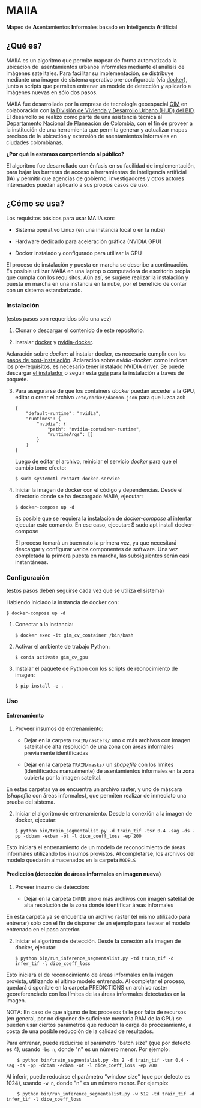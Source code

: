 # MAIIA

**M**apeo de **A**sentamientos **I**nformales basado en **I**nteligencia **A**rtificial

## **¿Qué es?**

MAIIA es un algoritmo que permite mapear de forma automatizada la ubicación de  asentamientos urbanos informales mediante el análisis de imágenes satelitales. Para facilitar su implementación, se distribuye mediante una imagen de sistema operativo pre-configurada (vía [docker](https://www.docker.com/)), junto a scripts que permiten entrenar un modelo de detección y aplicarlo a imágenes nuevas en sólo dos pasos.

MAIIA fue desarrollado por la empresa de tecnología geoespacial [GIM](https://www.gim.be/en) en colaboración con [la División de Vivienda y Desarrollo Urbano (HUD) del BID](https://www.iadb.org/es/sectores/desarrollo-urbano-y-vivienda/perspectiva-general). El desarrollo se realizó como parte de una asistencia técnica al [Departamento Nacional de Planeación de Colombia,](https://www.dnp.gov.co/DNPN/Paginas/default.aspx) con el fin de proveer a la institución de una herramienta que permita generar y actualizar mapas precisos de la ubicación y extensión de asentamientos informales en ciudades colombianas.

**¿Por qué la estamos compartiendo al público?**

El algoritmo fue desarrollado con énfasis en su facilidad de implementación, para bajar las barreras de acceso a herramientas de inteligencia artificial (IA) y permitir que agencias de gobierno, investigadores y otros actores interesados puedan aplicarlo a sus propios casos de uso.

## **¿Cómo se usa?**

Los requisitos básicos para usar MAIIA son:

-   Sistema operativo Linux (en una instancia local o en la nube) 

-   Hardware dedicado para aceleración gráfica (NVIDIA GPU)

-   Docker instalado y configurado para utilizar la GPU

El proceso de instalación y puesta en marcha se describe a continuación. Es posible utilizar MAIIA en una laptop o computadora de escritorio propia que cumpla con los requisitos. Aún así, se sugiere realizar la instalación y puesta en marcha en una instancia en la nube, por el beneficio de contar con un sistema estandarizado.

### Instalación

(estos pasos son requeridos sólo una vez)

1.  Clonar o descargar el contenido de este repositorio.

2.  Instalar [docker](https://docs.docker.com/engine/install/ubuntu/#installation-methods) y [nvidia-docker](https://docs.nvidia.com/datacenter/cloud-native/container-toolkit/install-guide.html). 

Aclaración sobre *docker*: al instalar docker, es necesario cumplir con los [pasos de post-instalación](https://docs.docker.com/engine/install/linux-postinstall/).
Aclaración sobre *nvidia-docker*: como indican los pre-requisitos, es necesario tener instalado NVIDIA driver. Se puede descargar [el instalador](https://www.nvidia.com/Download/index.aspx?lang=en-us) o seguir esta [guía](https://docs.nvidia.com/datacenter/tesla/tesla-installation-notes/index.html) para la instalación a través de paquete. 

3.  Para asegurarse de que los containers *docker* puedan acceder a la GPU, editar o crear el archivo `/etc/docker/daemon.json` para que luzca así:

        {
            "default-runtime": "nvidia",
            "runtimes": {
                "nvidia": {
                    "path": "nvidia-container-runtime",
                    "runtimeArgs": []
                }
            }
        }

    Luego de editar el archivo, reiniciar el servicio *docker* para que el cambio tome efecto:

        $ sudo systemctl restart docker.service

4.  Iniciar la imagen de docker con el código y dependencias. Desde el directorio donde se ha descargado MAIIA, ejecutar:

        $ docker-compose up -d

    Es posible que se requiera la instalación de *docker-compose* al intentar ejecutar este comando. En ese caso, ejecutar: 
        $ sudo apt install docker-compose

    El proceso tomará un buen rato la primera vez, ya que necesitará descargar y configurar varios componentes de software. Una vez completada la primera puesta en marcha, las subsiguientes serán casi instantáneas.

### Configuración

(estos pasos deben seguirse cada vez que se utiliza el sistema)

Habiendo iniciado la instancia de docker con:

    $ docker-compose up -d

1.  Conectar a la instancia:

        $ docker exec -it gim_cv_container /bin/bash

2.  Activar el ambiente de trabajo Python:

        $ conda activate gim_cv_gpu

3.  Instalar el paquete de Python con los scripts de reonocimiento de imagen:

        $ pip install -e .

### Uso

#### Entrenamiento

1.  Proveer insumos de entrenamiento:

    -   Dejar en la carpeta `TRAIN/rasters/` uno o más archivos con imagen satelital de alta resolución de una zona con áreas informales previamente identificadas 

    -   Dejar en la carpeta `TRAIN/masks/` un *shapefile* con los límites (identificados manualmente) de asentamientos informales en la zona cubierta por la imagen satelital.

  En estas carpetas ya se encuentra un archivo raster, y uno de máscara (*shapefile* con áreas informales), que permiten realizar de inmediato una prueba del sistema.

2.  Iniciar el algoritmo de entrenamiento. Desde la conexión a la imagen de docker, ejecutar:

        $ python bin/train_segmentalist.py -d train_tif -tsr 0.4 -sag -ds -pp -dcbam -ecbam -ot -l dice_coeff_loss -ep 200

   Esto iniciará el entrenamiento de un modelo de reconocimiento de áreas informales utilizando los insumos provistos. Al completarse, los archivos del modelo quedarán almacenados en la carpeta `MODELS`

#### Predicción (detección de áreas informales en imagen nueva)

1.  Proveer insumo de detección:

    -   Dejar en la carpeta `INFER` uno o más archivos con imagen satelital de alta resolución de la zona donde identificar áreas informales

  En esta carpeta ya se encuentra un archivo raster (el mismo utilizado para entrenar) sólo con el fin de disponer de un ejemplo para testear el modelo entrenado en el paso anterior.

2.  Iniciar el algoritmo de detección. Desde la conexión a la imagen de docker, ejecutar:

        $ python bin/run_inference_segmentalist.py -td train_tif -d infer_tif -l dice_coeff_loss

  Esto iniciará el de reconocimiento de áreas informales en la imagen provista, utilizando el último modelo entrenado. Al completar el proceso, quedará disponible en la carpeta PREDICTIONS un archivo raster georeferenciado con los límites de las áreas informales detectadas en la imagen.
  
  
  
NOTA: En caso de que alguno de los procesos falle por falta de recursos (en general, por no disponer de suficiente memoria RAM de la GPU) se pueden usar ciertos parámetros que reducen la carga de procesamiento, a costa de una posible reducción de la calidad de resultados.

Para entrenar, puede reducirse el parámetro "batch size" (que por defecto es 4), usando `-bs n`, donde "n" es un número menor. Por ejemplo:

        $ python bin/train_segmentalist.py -bs 2 -d train_tif -tsr 0.4 -sag -ds -pp -dcbam -ecbam -ot -l dice_coeff_loss -ep 200
        
Al inferir, puede reducirse el parámetro "window size" (que por defecto es 1024), usando `-w n`, donde "n" es un número menor. Por ejemplo:

        $ python bin/run_inference_segmentalist.py -w 512 -td train_tif -d infer_tif -l dice_coeff_loss
